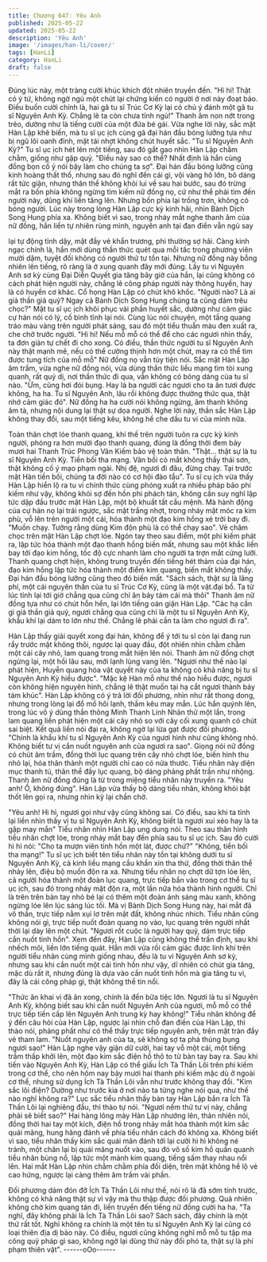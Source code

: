 ```yaml
---
title: Chương 647: Yêu Anh
published: 2025-05-22
updated: 2025-05-22
description: 'Yêu Anh'
image: '/images/han-li/cover/'
tags: [HanLi]
category: HanLi
draft: false
---
```


Đúng lúc này, một tràng cười khúc khích đột nhiên truyền đến.
"Hì hì! Thật có ý tứ, không ngờ ngủ một chút lại chứng kiến có
người ở nơi này đoạt bảo. Điều buồn cười chính là, hai gã tu sĩ
Trúc Cơ Kỳ lại có chủ ý đánh một gã tu sĩ Nguyên Anh Kỳ. Chẳng
lẽ ta còn chưa tỉnh ngủ!"
Thanh âm non nớt trong trẻo, dường như là tiếng cười của một
đứa bé gái.
Vừa nghe lời này, sắc mặt Hàn Lập khẽ biến, mà tu sĩ ục ịch cùng
gã đại hán đầu bóng lưỡng tựa như bị ngũ lôi oanh đỉnh, mặt tái
nhợt không chút huyết sắc.
"Tu sĩ Nguyên Anh Kỳ?" Tu sĩ ục ịch hét lên một tiếng, sau đó gắt
gao nhìn Hàn Lập chằm chằm, giống như gặp quỷ.
"Điều này sao có thể? Nhất định là hắn cùng đồng bọn cố ý nói
bậy làm cho chúng ta sợ".
Đại hán đầu bóng lưỡng cũng kinh hoàng thất thố, nhưng sau đó
nghĩ đến cái gì, vội vàng hô lớn, bô dáng rất tức giận, nhưng thân
thể không khỏi lui về sau hai bước, sau đó trừng mắt ra bốn phía
không ngừng tìm kiếm nữ đồng nọ, cứ như thể phải tìm đến
người này, dũng khí liền tăng lên.
Nhưng bốn phía lại trống trơn, không có bóng người.
Lúc này trong lòng Hàn Lập cực kỳ kinh hãi, nhìn Bành Dịch Song
Hung phía xa.
Không biết vì sao, trong nháy mắt nghe thanh âm của nữ đồng,
hắn liền tự nhiên rùng mình, nguyên anh tại đan điền vẫn ngủ say

lại tự động tỉnh dậy, mặt đầy vẻ khẩn trương, phi thường sợ hãi.
Càng kinh ngạc chính là, hắn mới dùng thần thức quét qua mỗi
tấc trong phương viên mười dặm, tuyệt đối không có người thứ tư
tồn tại. Nhưng nữ đồng này bỗng nhiên lên tiếng, rõ ràng là ở
xung quanh đây mới đúng. Lấy tu vi Nguyên Anh sơ kỳ cùng Đại
Diễn Quyết gia tăng bây giờ của hắn, lại cũng không có cách phát
hiện người này, chẳng lẽ công pháp người này thông huyền, hay
là có huyền cơ khác.
Cổ họng Hàn Lập có chút khô khốc.
"Người nào? Là ai giả thần giả quỷ? Ngay cả Bành Dịch Song
Hung chúng ta cũng dám trêu chọc?"
Mặt tu sĩ ục ịch khôi phục vài phần huyết sắc, dường như cảm
giác cự hán nói có lý, cố bình tĩnh lại nói. Cùng lúc nói chuyện,
một tầng quang tráo màu vàng trên người phát sáng, sau đó một
tiểu thuẫn màu đen xuất ra, che chở trước người.
"Hì hì! Nếu mỗ mỗ có thể để cho các ngươi nhìn thấy, ta đơn giản
tự chết đi cho xong. Có điều, thần thức người tu sĩ Nguyên Anh
này thật mạnh mẽ, nếu có thể cường thịnh hơn một chút, may ra
có thể tìm được tung tích của mỗ mỗ" Nữ đồng nọ vẫn tùy tiện
nói.
Sắc mặt Hàn Lập âm trầm, vừa nghe nữ đồng nói, vừa dùng thần
thức liều mạng tìm tòi xung quanh, rất quỷ dị, nơi thần thức đi
qua, vẫn không có bóng dáng của tu sĩ nào.
"Ừm, cũng hơi đói bụng. Hay là ba người các ngươi cho ta ăn tươi
được không, ha ha. Tu sĩ Nguyên Anh, lâu rồi không được thưởng
thức qua, thật nhớ cảm giác đó".
Nữ đồng ha ha cười nói không ngừng, âm thanh không âm tà,
nhưng nội dung lại thật sự dọa người.
Nghe lời này, thần sắc Hàn Lập không thay đổi, sau một tiếng
kêu, không hề che dầu tu vi của mình nữa.

Toàn thân chợt lóe thanh quang, khí thế trên người tuôn ra cực kỳ
kinh người, phóng ra hơn mười đạo thanh quang, đúng là đồng
thời đem bảy mươi hai Thanh Trúc Phong Vân Kiếm bảo vệ toàn
thân.
"Thật… thật sự là tu sĩ Nguyên Anh Kỳ. Tiền bối tha mạng. Vãn
bối có mắt không thấy thái sơn, thật không cố ý mạo phạm ngài.
Nhị đệ, ngươi đi đâu, đừng chạy. Tại trước mặt Hàn tiền bối,
chúng ta đời nào có cơ hội đào tẩu".
Tu sĩ cụ ịch vừa thấy Hàn Lập hiển lộ ra tu vi chính thức cùng
phóng xuất ra nhiều pháp bảo phi kiếm như vậy, không khỏi sợ
đến hồn phi phách tán, không cần suy nghĩ lập tức dập đầu trước
mặt Hàn Lập, một bộ khuất tất cầu mệnh.
Mà hành động của cự hán nọ lại trái ngược, sắc mặt trắng nhợt,
trong nháy mặt móc ra kim phù, vỗ lên trên người một cái, hóa
thành một đạo kim hồng xé trời bay đi.
"Muốn chạy. Tưởng rằng dùng Kim độn phù là có thể chạy sao".
Vẻ châm chọc trên mặt Hàn Lập chợt lóe. Ngón tay theo sau
điểm, một phi kiếm phát ra, lập tức hóa thành một đạo thanh hồng
biến mất, nhưng sau một khắc liền bay tới đạo kim hồng, tốc độ
cực nhanh làm cho người ta trợn mắt cứng lưỡi.
Thanh quang chợt hiện, không trung truyền đến tiếng hét thảm
của đại hán, đạo kim hồng lập tức hóa thành một điểm kim quang,
biến mất không thấy. Đại hán đầu bóng lưỡng cũng theo đó biến
mất.
"Sách sách, thật sự là lãng phí, một cái nguyên thần của tu sĩ Trúc
Cơ Kỳ, cũng là một vật.đại bổ. Ta từ lúc tỉnh lại tới giờ chẳng qua
cũng chỉ ăn bảy tám cái mà thôi" Thanh âm nữ đồng tựa như có
chút hỗn hển, lại lớn tiếng oán giận Hàn Lập.
"Các hạ cần gì giả thần giả quỷ, ngươi chẳng qua cũng chỉ là một
tu sĩ Nguyên Anh Kỳ, khẩu khí lại dám to lớn như thế. Chẳng lẽ
phải cần ta làm cho ngươi đi ra".

Hàn Lập thấy giải quyết xong đại hán, không để ý tới tu sĩ còn lại
đang run rẩy trước mặt không thôi, ngược lại quay đầu, đột nhiên
nhìn chằm chằm một cái cây nhỏ, lam quang trong mắt hiện lên
nói.
Thanh âm nữ đồng chợt ngừng lại, một hồi lâu sau, mới lạnh lùng
vang lên.
"Ngươi như thế nào lại phát hiện, Huyễn quang hóa vật quyết này
của ta không có khả năng bị tu sĩ Nguyên Anh Kỳ hiểu được".
"Mặc kệ Hàn mỗ như thế nào hiểu được, ngươi còn không hiện
nguyên hình, chẳng lẽ thật muốn tại hạ cắt ngươi thành bảy tám
khúc".
Hàn Lập không có ý trả lời đối phương, nhìn như rất thong dong,
nhưng trong lòng lại đổ mồ hôi lạnh, thầm kêu may mắn.
Lúc hắn quýnh lên, trong lúc vô ý dùng thần thông Minh Thanh
Linh Nhãn thử một lần, trong lam quang liền phát hiện một cái cây
nhỏ so với cây cối xung quanh có chút sai biệt. Kết quả liền nói
đại ra, không ngờ lại lừa gạt được đối phương.
"Chính là khẩu khí tu sĩ Nguyên Anh Kỳ của ngươi hình như cũng
không nhỏ. Không biết tư vị cắn nuốt nguyên anh của ngươi ra
sao".
Giọng nói nữ đồng có chút âm trầm, đồng thời lục quang trên cây
nhỏ chợt lóe, biến hình thu nhỏ lại, hóa thân thành một người chỉ
cao có nửa thước.
Tiểu nhân này diện mục thanh tú, thân thể đầy lục quang, bộ dáng
phảng phất trần như nhộng. Thanh âm nữ đồng đúng là từ trong
miệng tiểu nhân này truyền ra.
"Yêu anh! Ồ, không đúng".
Hàn Lập vừa thấy bộ dáng tiểu nhân, không khỏi bật thốt lên gọi
ra, nhưng nhìn kỹ lại chần chờ.

"Yêu anh! Hì hì, ngươi gọi như vậy cũng không sai. Có điều, sau
khi ta tỉnh lại liền nhìn thấy vị tu sĩ Nguyên Anh Kỳ, không biết là
ngươi xui xẻo hay là ta gặp may mắn" Tiểu nhân nhìn Hàn Lập
ung dung nói.
Theo sau thân hình tiểu nhân chợt lóe, trong nháy mắt bay đến
phía sau tu sĩ ục ịch. Sau đó cười hì hì nói:
"Cho ta mượn viên tinh hồn một lát, được chứ?"
"Không, tiền bối tha mạng!"
Tu sĩ ục ịch biết tên tiểu nhân này tồn tại không dưới tu sĩ Nguyên
Anh Kỳ, cả kinh liều mạng cầu khẩn xin tha thứ, đồng thời thân
thể nhảy lên, điệu bộ muốn độn ra xa.
Nhưng tiểu nhân nọ chợt dữ tợn lóe lên, cả người hóa thành một
đoàn lục quang, trực tiếp bắn vào trong cơ thể tu sĩ ục ịch, sau đó
trong nháy mặt độn ra, một lần nữa hóa thành hình người. Chỉ là
trên trên bàn tay nhỏ bé lại có thêm một đoàn ánh sáng màu
xanh, không ngừng lóe lên lúc sáng lúc tối.
Mà vị Bành Dịch Song Hung này, hai mắt đã vô thần, trực tiếp
nằm xụi lơ trên mặt đất, không nhúc nhích.
Tiểu nhân cũng không nói gì, trực tiếp nuốt đoàn quang nọ vào,
lục quang trên người nhất thời lại dày lên một chút.
"Ngươi rốt cuộc là người hay quỷ, dám trực tiếp cắn nuốt tinh
hồn".
Xem đến đây, Hàn Lập cũng không thể trấn định, sau khi nhếch
môi, liền lớn tiếng quát.
Hắn mới vừa rồi cảm giác được linh khí trên người tiểu nhân cùng
mình giống nhau, đều là tu vi Nguyên Anh sơ kỳ, nhưng sau khi
cắn nuốt một cái tinh hồn như vậy, dĩ nhiên có chút gia tăng, mặc
dù rất ít, nhưng đúng là dựa vào cắn nuốt tinh hồn mà gia tăng tu
vi, đây là cái công pháp gì, thật không thể tin nổi.

"Thức ăn khai vị đã ăn xong, chính là đến bữa tiệc lớn. Ngươi là tu
sĩ Nguyên Anh Kỳ, không biết sau khi cắn nuốt Nguyên Anh của
ngươi, mỗ mỗ có thể trực tiếp tiến cấp lên Nguyên Anh trung kỳ
hay không!"
Tiểu nhân không để ý đến câu hỏi của Hàn Lập, ngược lại nhìn
chỗ đan điền của Hàn Lập, thì thào nói, phảng phất như có thể
thấy trực tiếp nguyên anh, trên mặt tràn đầy vẻ tham lam.
"Nuốt nguyên anh của ta, sẽ không sợ ta phá thủng bụng ngươi
sao!"
Hàn Lập nghe vậy giận dữ cười, hai tay vỗ một cái, một tiếng
trầm thấp khởi lên, một đạo kim sắc điện hồ thô to từ bàn tay bay
ra.
Sau khi tiến vào Nguyên Anh Kỳ, Hàn Lập có thể giấu Ích Tà
Thần Lôi trên phi kiếm trong cơ thể, cho nên hôm nay bảy mươi
hai thanh phi kiếm mặc dù ở ngoài cơ thể, nhưng sử dụng Ích Tà
Thần Lôi vẫn như trước không thay đổi.
"Kim sắc lôi điện? Dường như trước kia ở nơi nào ta từng nghe
nói qua, như thế nào nghĩ không ra?" Lục sắc tiểu nhân thấy bàn
tay Hàn Lập bắn ra Ích Tà Thần Lôi lại nghiêng đầu, thì thào tự
nói.
"Ngươi nếm thử tư vị này, chẳng phải sẽ biết sao?"
Hai hàng lông mày Hàn Lập nhướng lên, thản nhiên nói, đồng
thời hai tay một kích, điện hồ trong nháy mắt hóa thành một kim
sắc quái mãng, hung hăng đánh về phía tiểu nhân cách đó không
xa.
Không biết vì sao, tiểu nhân thấy kim sắc quái mãn đánh tới lại
cười hì hì không né tránh, một chân lại bị quái mãng nuốt vào,
sau đó vô số kim hồ quấn quanh tiểu nhân bùng nổ, lập tức một
mảnh kim quang, tiếng sấm thay nhau nổi lên.
Hai mắt Hàn Lập nhìn chằm chằm phía đối diện, trên mặt không
hề lộ vẻ cao hứng, ngược lại càng thêm âm trầm vài phần.

Đối phương dám đón đỡ Ích Tà Thần Lôi như thế, nói rõ là đã
sớm tính trước, không có khả năng thật sự vì vậy mà thu thập
được đối phương.
Quả nhiên không chờ kim quang tán đi, liền truyền đến tiếng nữ
đồng cười ha ha.
"Ta nghĩ, đây không phải là Ích Tà Thần Lôi sao? Sách sách, đây
chính là một thứ rất tốt. Nghĩ không ra chính là một tên tu sĩ
Nguyên Anh Kỳ lại cũng có loại thiên địa dị bảo này. Có điều,
ngươi cũng không nghĩ mỗ mỗ tu tập ma công quỷ pháp gì sao,
không ngờ lại dùng thứ này đối phó ta, thật sự là phí phạm thiên
vật".
------oOo------
